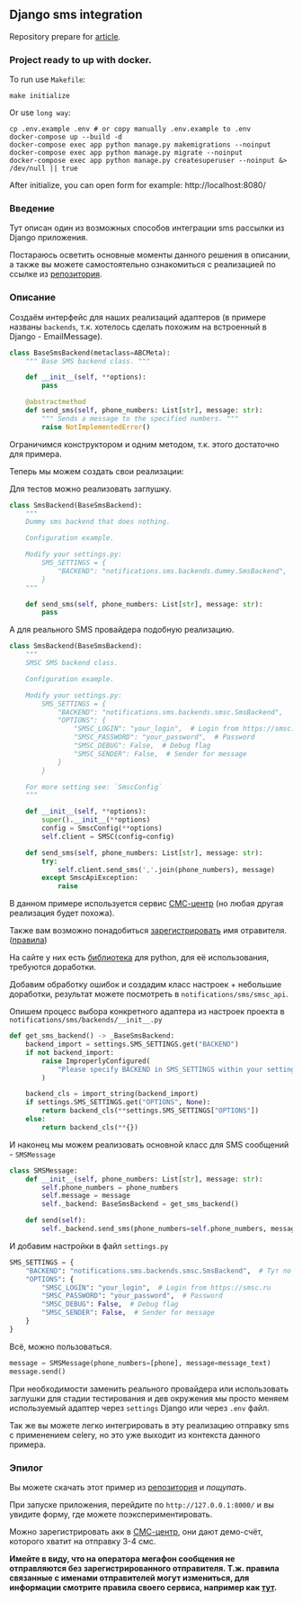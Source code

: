 ## Django sms integration

Repository prepare for [article](https://blog.sq-dev.net/articles/integraciya-sms-soobshenij-v-django-prilozhenie).

### Project ready to up with docker.

To run use `Makefile`:

```shell
make initialize
```

Or use `long way`:

```shell
cp .env.example .env # or copy manually .env.example to .env
docker-compose up --build -d
docker-compose exec app python manage.py makemigrations --noinput
docker-compose exec app python manage.py migrate --noinput
docker-compose exec app python manage.py createsuperuser --noinput &> /dev/null || true
```

After initialize, you can open form for example: http://localhost:8080/

### Введение

Тут описан один из возможных способов интеграции sms рассылки из Django приложения.

Постараюсь осветить основные моменты данного решения в описании, а также вы можете самостоятельно ознакомиться с реализацией по ссылке из [репозитория](https://github.com/Sqvall/django-sms-message-example).

### Описание

Создаём интерфейс для наших реализаций адаптеров (в примере названы `backends`, т.к. хотелось сделать похожим на встроенный в Django - EmailMessage).

```python
class BaseSmsBackend(metaclass=ABCMeta):
    """ Base SMS backend class. """

    def __init__(self, **options):
        pass

    @abstractmethod
    def send_sms(self, phone_numbers: List[str], message: str):
        """ Sends a message to the specified numbers. """
        raise NotImplementedError()

```

Ограничимся конструктором и одним методом, т.к. этого достаточно для примера.

Теперь мы можем создать свои реализации:

Для тестов можно реализовать заглушку.

```python
class SmsBackend(BaseSmsBackend):
    """
    Dummy sms backend that does nothing.

    Configuration example.

    Modify your settings.py:
        SMS_SETTINGS = {
            "BACKEND": "notifications.sms.backends.dummy.SmsBackend",
        }
    """

    def send_sms(self, phone_numbers: List[str], message: str):
        pass
```

А для реального SMS провайдера подобную реализацию.

```python
class SmsBackend(BaseSmsBackend):
    """
    SMSC SMS backend class.

    Configuration example.

    Modify your settings.py:
        SMS_SETTINGS = {
            "BACKEND": "notifications.sms.backends.smsc.SmsBackend",
            "OPTIONS": {
                "SMSC_LOGIN": "your_login",  # Login from https://smsc.ru
                "SMSC_PASSWORD": "your_password",  # Password
                "SMSC_DEBUG": False,  # Debug flag
                "SMSC_SENDER": False,  # Sender for message
            }
        }

    For more setting see: `SmscConfig`
    """

    def __init__(self, **options):
        super().__init__(**options)
        config = SmscConfig(**options)
        self.client = SMSC(config=config)

    def send_sms(self, phone_numbers: List[str], message: str):
        try:
            self.client.send_sms(','.join(phone_numbers), message)
        except SmscApiException:
            raise
```

В данном примере используется сервис [СМС-центр](https://smsc.ru/) (но любая другая реализация будет похожа).

Также вам возможно понадобиться [зарегистрировать](https://smsc.ru/senders/edit/) имя отравителя. ([правила](https://smsc.ru/faq/88/kakie+suschestvuyut+ogranicheniya+na+ispolzovanie+imeni+otpravitelya+sender+id/))

На сайте у них есть [библиотека](https://smsc.ru/api/code/libraries/http_smtp/python/#menu) для python, для её использования, требуются доработки.

Добавим обработку ошибок и создадим класс настроек + небольшие доработки, результат можете посмотреть в `notifications/sms/smsc_api`.

Опишем процесс выбора конкретного адаптера из настроек проекта в `notifications/sms/backends/__init__.py`

```python
def get_sms_backend() -> _BaseSmsBackend:
    backend_import = settings.SMS_SETTINGS.get("BACKEND")
    if not backend_import:
        raise ImproperlyConfigured(
            "Please specify BACKEND in SMS_SETTINGS within your settings"
        )

    backend_cls = import_string(backend_import)
    if settings.SMS_SETTINGS.get("OPTIONS", None):
        return backend_cls(**settings.SMS_SETTINGS["OPTIONS"])
    else:
        return backend_cls(**{})
```

И наконец мы можем реализовать основной класс для SMS сообщений - `SMSMessage`

```python
class SMSMessage:
    def __init__(self, phone_numbers: List[str], message: str):
        self.phone_numbers = phone_numbers
        self.message = message
        self._backend: BaseSmsBackend = get_sms_backend()

    def send(self):
        self._backend.send_sms(phone_numbers=self.phone_numbers, message=self.message)
```

И добавим настройки в файл `settings.py`

```python
SMS_SETTINGS = {
    "BACKEND": "notifications.sms.backends.smsc.SmsBackend",  # Тут по желанию меняйте провайдера
    "OPTIONS": {
        "SMSC_LOGIN": "your_login",  # Login from https://smsc.ru
        "SMSC_PASSWORD": "your_password",  # Password
        "SMSC_DEBUG": False,  # Debug flag
        "SMSC_SENDER": False,  # Sender for message
    }
}
```

Всё, можно пользоваться.

```python
message = SMSMessage(phone_numbers=[phone], message=message_text)
message.send()
```

При необходимости заменить реального провайдера или использовать заглушки для стадии тестирования и дев окружения мы просто меняем используемый адаптер через `settings` Django или через `.env` файл.

Так же вы можете легко интегрировать в эту реализацию отправку sms с применением celery, но это уже выходит из контекста данного примера.

### Эпилог

Вы можете скачать этот пример из [репозитория](https://github.com/Sqvall/django-sms-message-example) и _пощупать_.

При запуске приложения, перейдите по `http://127.0.0.1:8000/` и вы увидите форму, где можете поэкспериментировать.

Можно зарегистрировать акк в [СМС-центр](https://smsc.ru/), они дают демо-счёт, которого хватит на отправку 3-4 смс.

**Имейте в виду, что на оператора мегафон сообщения не отправляются без зарегистрированного отправителя. 
Т.ж. правила связанные с именами отправителей могут измениться, для информации смотрите правила своего сервиса, например как [тут](https://smsc.ru/senders/edit/).**
